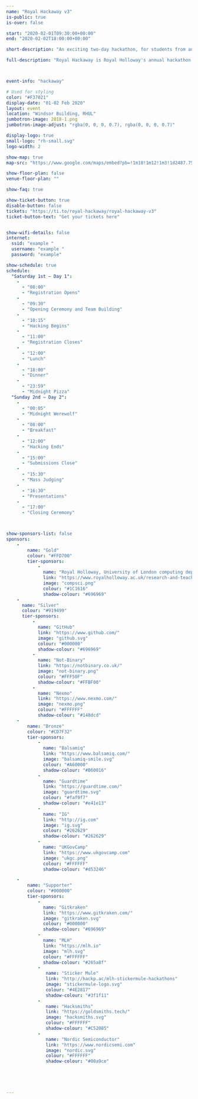 ```yaml
---
name: "Royal Hackaway v3"
is-public: true
is-over: false

start: "2020-02-01T09:30:00+00:00"
end: "2020-02-02T18:00:00+00:00"

short-description: "An exciting two-day hackathon, for students from any university."

full-description: "Royal Hackaway is Royal Holloway's annual hackathon. <br>Open to university students from the UK and around the world, in this two-day hackathon you'll work as a team to build a project. You'll pick up new skills, try out new tech, and meet new people. This is our third time running this event, and we're excited to create a more inclusive and rewarding event for all. "



event-info: "hackaway"

# Used for styling
color: "#F37021"
display-date: "01-02 Feb 2020"
layout: event
location: "Windsor Building, RHUL"
jumbotron-image: 2018-1.png
jumbotron-image-adjust: "rgba(0, 0, 0, 0.7), rgba(0, 0, 0, 0.7)"

display-logo: true
small-logo: "rh-small.svg"
logo-width: 2

show-map: true
map-src: "https://www.google.com/maps/embed?pb=!1m18!1m12!1m3!1d2487.759701888386!2d-0.5680310838687079!3d51.42584067962183!2m3!1f0!2f0!3f0!3m2!1i1024!2i768!4f13.1!3m3!1m2!1s0x487679fe3dce3113%3A0x47f0f448b19730a3!2sWindsor+Building!5e0!3m2!1sen!2suk!4v1546448505106"

show-floor-plan: false
venue-floor-plan: ""

show-faq: true

show-ticket-button: true
disable-button: false
tickets: "https://ti.to/royal-hackaway/royal-hackaway-v3"
ticket-button-text: "Get your tickets here"


show-wifi-details: false
internet:
  ssid: "example "
  username: "example "
  password: "example"

show-schedule: true
schedule:
  "Saturday 1st — Day 1":
    -
      - "08:00"
      - "Registration Opens"
    -
      - "09:30"
      - "Opening Ceremony and Team Building"
    -
      - "10:15"
      - "Hacking Begins"
    -
      - "11:00"
      - "Registration Closes"
    -
      - "12:00"
      - "Lunch"
    -
      - "18:00"
      - "Dinner"
    -
      - "23:59"
      - "Midnight Pizza"
  "Sunday 2nd — Day 2":
    -
      - "00:05"
      - "Midnight Werewolf"
    -
      - "08:00"
      - "Breakfast"
    -
      - "12:00"
      - "Hacking Ends"
    -
      - "15:00"
      - "Submissions Close"
    -
      - "15:30"
      - "Mass Judging"
    -
      - "16:30"
      - "Presentations"
    -
      - "17:00"
      - "Closing Ceremony"



show-sponsors-list: false
sponsors:
    -
        name: "Gold"
        colour: "#FFD700"
        tier-sponsors:
            -
              name: "Royal Holloway, University of London computing department"
              link: "https://www.royalholloway.ac.uk/research-and-teaching/departments-and-schools/computer-science/"
              image: "compsci.png"
              colour: "#1C1616"
              shadow-colour: "#696969"
    -
      name: "Silver"
      colour: "#919499"
      tier-sponsors:
          -
            name: "GitHub"
            link: "https://www.github.com/"
            image: "github.svg"
            colour: "#000000"
            shadow-colour: "#696969"
          -
            name: "Not-Binary"
            link: "https://notbinary.co.uk/"
            image: "not-binary.png"
            colour: "#FFF50F"
            shadow-colour: "#FFBF00"
          -
            name: "Nexmo"
            link: "https://www.nexmo.com/"
            image: "nexmo.png"
            colour: "#FFFFFF"
            shadow-colour: "#148dcd"
    -
        name: "Bronze"
        colour: "#CD7F32"
        tier-sponsors:
            -
              name: "Balsamiq"
              link: "https://www.balsamiq.com/"
              image: "balsamiq-smile.svg"
              colour: "#A60000"
              shadow-colour: "#B60016"
            -
              name: "Guardtime"
              link: "https://guardtime.com/"
              image: "guardtime.svg"
              colour: "#faf9f7"
              shadow-colour: "#e41e13" 
            -
              name: "IG"
              link: "http://ig.com"
              image: "ig.svg"
              colour: "#262629"
              shadow-colour: "#262629"
            -
              name: "UKGovCamp"
              link: "https://www.ukgovcamp.com"
              image: "ukgc.png"
              colour: "#FFFFFF"
              shadow-colour: "#d53246"

    -
        name: "Supporter"
        colour: "#000000"
        tier-sponsors:
            -
              name: "Gitkraken"
              link: "https://www.gitkraken.com/"
              image: "gitkraken.svg"
              colour: "#000000"
              shadow-colour: "#696969"
            -
              name: "MLH"
              link: "https://mlh.io"
              image: "mlh.svg"
              colour: "#FFFFFF"
              shadow-colour: "#265a8f"
            -
               name: "Sticker Mule"
               link: "http://hackp.ac/mlh-stickermule-hackathons"
               image: "stickermule-logo.svg"
               colour: "#4E2817"
               shadow-colour: "#3f1f11"
            -
               name: "Hacksmiths"
               link: "https://goldsmiths.tech/"
               image: "hacksmiths.svg"
               colour: "#FFFFFF"
               shadow-colour: "#C52085"
            -
               name: "Nordic Semiconductor"
               link: "https://www.nordicsemi.com"
               image: "nordic.svg"
               colour: "#FFFFFF"
               shadow-colour: "#00a9ce"





---
```


